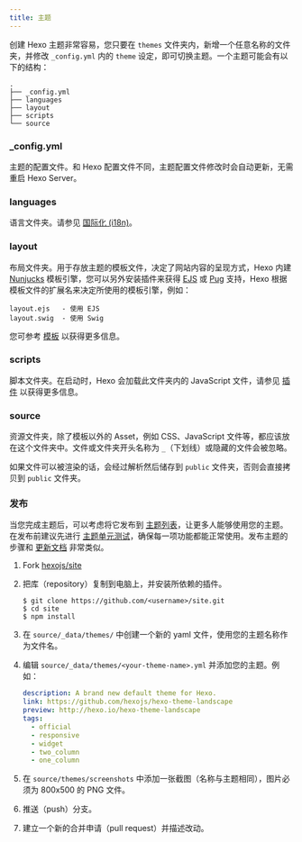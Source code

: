 ```yaml
---
title: 主题
---
```

创建 Hexo 主题非常容易，您只要在 `themes` 文件夹内，新增一个任意名称的文件夹，并修改 `_config.yml` 内的 `theme` 设定，即可切换主题。一个主题可能会有以下的结构：

``` plain
.
├── _config.yml
├── languages
├── layout
├── scripts
└── source
```

### _config.yml

主题的配置文件。和 Hexo 配置文件不同，主题配置文件修改时会自动更新，无需重启 Hexo Server。

### languages

语言文件夹。请参见 [国际化 (i18n)](internationalization.html)。

### layout

布局文件夹。用于存放主题的模板文件，决定了网站内容的呈现方式，Hexo 内建 [Nunjucks] 模板引擎，您可以另外安装插件来获得 [EJS] 或 [Pug] 支持，Hexo 根据模板文件的扩展名来决定所使用的模板引擎，例如：

``` plain
layout.ejs   - 使用 EJS
layout.swig  - 使用 Swig
```

您可参考 [模板](templates.html) 以获得更多信息。

### scripts

脚本文件夹。在启动时，Hexo 会加载此文件夹内的 JavaScript 文件，请参见 [插件](plugins.html) 以获得更多信息。

### source

资源文件夹，除了模板以外的 Asset，例如 CSS、JavaScript 文件等，都应该放在这个文件夹中。文件或文件夹开头名称为 `_`（下划线）或隐藏的文件会被忽略。

如果文件可以被渲染的话，会经过解析然后储存到 `public` 文件夹，否则会直接拷贝到 `public` 文件夹。

### 发布

当您完成主题后，可以考虑将它发布到 [主题列表](/themes)，让更多人能够使用您的主题。在发布前建议先进行 [主题单元测试](https://github.com/hexojs/hexo-theme-unit-test)，确保每一项功能都能正常使用。发布主题的步骤和 [更新文档](contributing.html#更新文档) 非常类似。

1. Fork [hexojs/site]
2. 把库（repository）复制到电脑上，并安装所依赖的插件。

    ```shell
    $ git clone https://github.com/<username>/site.git
    $ cd site
    $ npm install
    ```

3. 在 `source/_data/themes/` 中创建一个新的 yaml 文件，使用您的主题名称作为文件名。

4. 编辑 `source/_data/themes/<your-theme-name>.yml` 并添加您的主题。例如：

   ```yaml
   description: A brand new default theme for Hexo.
   link: https://github.com/hexojs/hexo-theme-landscape
   preview: http://hexo.io/hexo-theme-landscape
   tags:
     - official
     - responsive
     - widget
     - two_column
     - one_column
   ```

5. 在 `source/themes/screenshots` 中添加一张截图（名称与主题相同），图片必须为 800x500 的 PNG 文件。
6. 推送（push）分支。
7. 建立一个新的合并申请（pull request）并描述改动。

[EJS]: https://github.com/hexojs/hexo-renderer-ejs
[Pug]: https://github.com/hexojs/hexo-renderer-pug
[hexojs/site]: https://github.com/hexojs/site
[Nunjucks]: https://mozilla.github.io/nunjucks/
